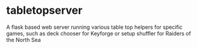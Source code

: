 # tabletopserver
A flask based web server running various table top helpers for specific games, such as deck chooser for Keyforge or setup shuffler for Raiders of the North Sea
